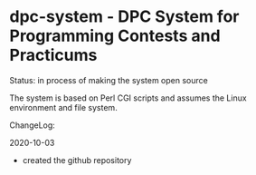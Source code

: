 # dpc-system - DPC System for Programming Contests and Practicums

Status: in process of making the system open source

The system is based on Perl CGI scripts and assumes the Linux environment
and file system.

ChangeLog:

2020-10-03
 - created the github repository
